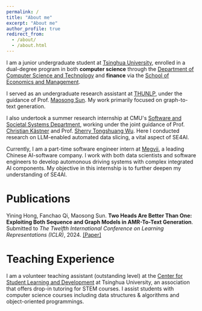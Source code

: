 ```yaml
---
permalink: /
title: "About me"
excerpt: "About me"
author_profile: true
redirect_from: 
  - /about/
  - /about.html
---
```


I am a junior undergraduate student at [Tsinghua University](https://www.tsinghua.edu.cn/en/), enrolled in a dual-degree program in both **computer science** through the [Department of Computer Science and Technology](https://www.cs.tsinghua.edu.cn/csen/) and **finance** via the  [School of Economics and Management](https://www.sem.tsinghua.edu.cn/en/).

I served as an undergraduate research assistant at [THUNLP](https://nlp.csai.tsinghua.edu.cn/), under the guidance of Prof. [Maosong Sun](https://scholar.google.com.au/citations?hl=en&user=zIgT0HMAAAAJ). My work primarily focused on graph-to-text generation.

I also undertook a summer research internship at CMU's [Software and Societal Systems Department](https://s3d.cmu.edu/), working under the joint guidance of Prof. [Christian Kästner](https://www.cs.cmu.edu/~ckaestne/) and Prof. [Sherry Tongshuang Wu](https://www.cs.cmu.edu/~sherryw/). Here I conducted research on LLM-enabled automated data slicing, a vital aspect of SE4AI.

Currently, I am a part-time software engineer intern at [Megvii](https://en.megvii.com/), a leading Chinese AI-software company. I work with both data scientists and software engineers to develop automonous driving systems with complex integrated AI components. My objective in this internship is to further deepen my understanding of SE4AI.

# Publications

Yining Hong, Fanchao Qi, Maosong Sun. **Two Heads Are Better Than One: Exploiting Both Sequence and Graph Models in AMR-To-Text Generation**. Submitted to *The Twelfth International Conference on Learning Representations (ICLR)*, 2024. [\[Paper\]](https://openreview.net/forum?id=61DYdiyQqk)

# Teaching Experience
I am a volunteer teaching assistant (outstanding level) at the [Center for Student Learning and Development](https://learning.tsinghua.edu.cn/zxgk/ywjs.htm) at Tsinghua University, an association that offers drop-in tutoring for STEM courses. I assist students with computer science courses including data structures & algorithms and object-oriented programmings.